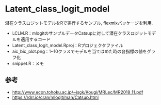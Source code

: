 # Latent_class_logit_model
潜在クラスロジットモデルをRで実行するサンプル,
flexmixパッケージを利用.
- LCLM.R：mlogitのサンプルデータCatsupに対して潜在クラスロジットモデルを適用するコード
- Latent_class_logit_model.Rproj：Rプロジェクタファイル
- aic_bic_plot.png：1~10クラスでモデルを当てはめた時の各指標の値をグラフ化
- snippet.R：メモ

## 参考
- http://www.econ.tohoku.ac.jp/~isgk/Kougi/MRLec/MR2018_11.pdf
- https://rdrr.io/cran/mlogit/man/Catsup.html
